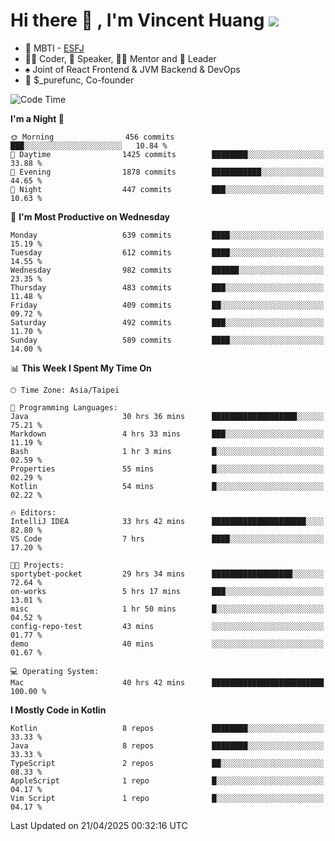 # Hi there 👋 , I'm Vincent Huang ![](https://komarev.com/ghpvc/?username=Jian-Min-Huang)
- 👀 MBTI - [ESFJ](https://www.16personalities.com/esfj-personality)
- 👨‍💻 Coder, 🎤 Speaker, 👨‍🏫 Mentor and 🚀 Leader
- ♠️ Joint of React Frontend & JVM Backend & DevOps
- 💼 $_purefunc, Co-founder

<!--START_SECTION:waka-->
![Code Time](http://img.shields.io/badge/Code%20Time-5%2C140%20hrs%2043%20mins-blue)

**I'm a Night 🦉** 

```text
🌞 Morning                456 commits         ███░░░░░░░░░░░░░░░░░░░░░░   10.84 % 
🌆 Daytime                1425 commits        ████████░░░░░░░░░░░░░░░░░   33.88 % 
🌃 Evening                1878 commits        ███████████░░░░░░░░░░░░░░   44.65 % 
🌙 Night                  447 commits         ███░░░░░░░░░░░░░░░░░░░░░░   10.63 % 
```
📅 **I'm Most Productive on Wednesday** 

```text
Monday                   639 commits         ████░░░░░░░░░░░░░░░░░░░░░   15.19 % 
Tuesday                  612 commits         ████░░░░░░░░░░░░░░░░░░░░░   14.55 % 
Wednesday                982 commits         ██████░░░░░░░░░░░░░░░░░░░   23.35 % 
Thursday                 483 commits         ███░░░░░░░░░░░░░░░░░░░░░░   11.48 % 
Friday                   409 commits         ██░░░░░░░░░░░░░░░░░░░░░░░   09.72 % 
Saturday                 492 commits         ███░░░░░░░░░░░░░░░░░░░░░░   11.70 % 
Sunday                   589 commits         ████░░░░░░░░░░░░░░░░░░░░░   14.00 % 
```


📊 **This Week I Spent My Time On** 

```text
🕑︎ Time Zone: Asia/Taipei

💬 Programming Languages: 
Java                     30 hrs 36 mins      ███████████████████░░░░░░   75.21 % 
Markdown                 4 hrs 33 mins       ███░░░░░░░░░░░░░░░░░░░░░░   11.19 % 
Bash                     1 hr 3 mins         █░░░░░░░░░░░░░░░░░░░░░░░░   02.59 % 
Properties               55 mins             █░░░░░░░░░░░░░░░░░░░░░░░░   02.29 % 
Kotlin                   54 mins             █░░░░░░░░░░░░░░░░░░░░░░░░   02.22 % 

🔥 Editors: 
IntelliJ IDEA            33 hrs 42 mins      █████████████████████░░░░   82.80 % 
VS Code                  7 hrs               ████░░░░░░░░░░░░░░░░░░░░░   17.20 % 

🐱‍💻 Projects: 
sportybet-pocket         29 hrs 34 mins      ██████████████████░░░░░░░   72.64 % 
on-works                 5 hrs 17 mins       ███░░░░░░░░░░░░░░░░░░░░░░   13.01 % 
misc                     1 hr 50 mins        █░░░░░░░░░░░░░░░░░░░░░░░░   04.52 % 
config-repo-test         43 mins             ░░░░░░░░░░░░░░░░░░░░░░░░░   01.77 % 
demo                     40 mins             ░░░░░░░░░░░░░░░░░░░░░░░░░   01.67 % 

💻 Operating System: 
Mac                      40 hrs 42 mins      █████████████████████████   100.00 % 
```

**I Mostly Code in Kotlin** 

```text
Kotlin                   8 repos             ████████░░░░░░░░░░░░░░░░░   33.33 % 
Java                     8 repos             ████████░░░░░░░░░░░░░░░░░   33.33 % 
TypeScript               2 repos             ██░░░░░░░░░░░░░░░░░░░░░░░   08.33 % 
AppleScript              1 repo              █░░░░░░░░░░░░░░░░░░░░░░░░   04.17 % 
Vim Script               1 repo              █░░░░░░░░░░░░░░░░░░░░░░░░   04.17 % 
```




 Last Updated on 21/04/2025 00:32:16 UTC
<!--END_SECTION:waka-->

